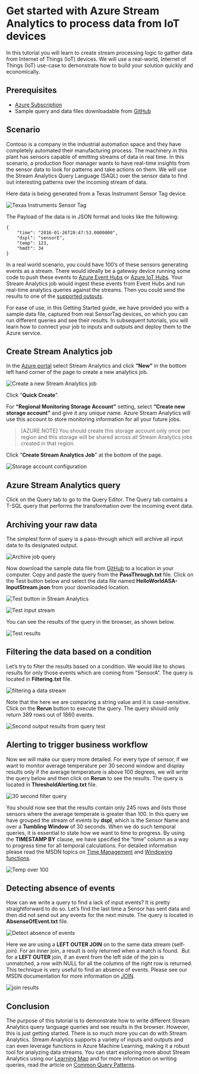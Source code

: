 <properties
	pageTitle="Get started with Azure Stream Analytics to process data from IoT devices. | Stream Analytics"
	description="IoT sensor tags and data streams with stream analytics and real-time data processing"
    keywords="iot solution, get started with iot"
	services="stream-analytics"
	documentationCenter=""
	authors="jeffstokes72"
	manager="paulettm"
	editor="cgronlun"
/>

<tags 
	ms.service="stream-analytics" 
	ms.devlang="na" 
	ms.topic="hero-article" 
	ms.tgt_pltfrm="na" 
	ms.workload="data-services" 
	ms.date="08/11/2016"
	ms.author="jeffstok"
/>

# Get started with Azure Stream Analytics to process data from IoT devices

In this tutorial you will learn to create stream processing logic to gather data from Internet of Things (IoT) devices. We will use a real-world, Internet of Things (IoT) use-case to demonstrate how to build your solution quickly and economically.

## Prerequisites

-   [Azure Subscription](https://azure.microsoft.com/pricing/free-trial/)
-   Sample query and data files downloadable from [GitHub](https://aka.ms/azure-stream-analytics-get-started-iot)

## Scenario

Contoso is a company in the industrial automation space and they have completely automated their manufacturing process. The machinery in this plant has sensors capable of emitting streams of data in real time. In this scenario, a production floor manager wants to have real-time insights from the sensor data to look for patterns and take actions on them. We will use the Stream Analytics Query Language (SAQL) over the sensor data to find out interesting patterns over the incoming stream of data.

Here data is being generated from a Texas Instrument Sensor Tag device.

![Texas Instruments Sensor Tag](./media/stream-analytics-get-started-with-iot-devices/stream-analytics-get-started-with-iot-devices-01.jpg)

The Payload of the data is in JSON format and looks like the following:

    
	{
    	"time": "2016-01-26T20:47:53.0000000",  
	    "dspl": "sensorE",  
    	"temp": 123,  
	    "hmdt": 34  
	}  
    
In a real world scenario, you could have 100’s of these sensors generating events as a stream. There would ideally be a gateway device running some code to push these events to [Azure Event Hubs](https://azure.microsoft.com/services/event-hubs/) or [Azure IoT Hubs](https://azure.microsoft.com/services/iot-hub/). Your Stream Analytics job would ingest these events from Event Hubs and run real-time analytics queries against the streams. Then you could send the results to one of the [supported outputs](stream-analytics-define-outputs.md).

For ease of use, in this Getting Started guide, we have provided you with a sample data file, captured from real SensorTag devices, on which you can run different queries and see their results. In subsequent tutorials, you will learn how to connect your job to inputs and outputs and deploy them to the Azure service.

## Create Stream Analytics job

In the [Azure portal](http://manage.windowsazure.com) select Stream Analytics and click **“New”** in the bottom left hand corner of the page to create a new analytics job.

![Create a new Stream Analytics job](./media/stream-analytics-get-started-with-iot-devices/stream-analytics-get-started-with-iot-devices-02.png)

Click "**Quick Create**".

For **“Regional Monitoring Storage Account”** setting, select **“Create new storage account”** and give it any unique name. Azure Stream Analytics will use this account to store monitoring information for all your future jobs.

> [AZURE.NOTE] You should create this storage account only once per region and this storage will be shared across all Stream Analytics jobs created in that region.

Click "**Create Stream Analytics Job**" at the bottom of the page.

![Storage account configuration](./media/stream-analytics-get-started-with-iot-devices/stream-analytics-get-started-with-iot-devices-03.jpg)

## Azure Stream Analytics query

Click on the Query tab to go to the Query Editor. The Query tab contains a T-SQL query that performs the transformation over the incoming event data.

## Archiving your raw data

The simplest form of query is a pass-through which will archive all input data to its designated output.

![Archive job query](./media/stream-analytics-get-started-with-iot-devices/stream-analytics-get-started-with-iot-devices-04.png)

Now download the sample data file from [GitHub](https://aka.ms/azure-stream-analytics-get-started-iot) to a location in your computer. Copy and paste the query from the **PassThrough.txt** file. Click on the Test button below and select the data file named **HelloWorldASA-InputStream.json** from your downloaded location.

![Test button in Stream Analytics](./media/stream-analytics-get-started-with-iot-devices/stream-analytics-get-started-with-iot-devices-05.png)

![Test input stream](./media/stream-analytics-get-started-with-iot-devices/stream-analytics-get-started-with-iot-devices-06.png)

You can see the results of the query in the browser, as shown below.

![Test results](./media/stream-analytics-get-started-with-iot-devices/stream-analytics-get-started-with-iot-devices-07.png)

## Filtering the data based on a condition

Let’s try to filter the results based on a condition. We would like to shows results for only those events which are coming from “SensorA”. The query is located in **Filtering.txt** file.

![filtering a data stream](./media/stream-analytics-get-started-with-iot-devices/stream-analytics-get-started-with-iot-devices-08.png)

Note that the here we are comparing a string value and it is case-sensitive. Click on the **Rerun** button to execute the query. The query should only return 389 rows out of 1860 events.

![Second output results from query test](./media/stream-analytics-get-started-with-iot-devices/stream-analytics-get-started-with-iot-devices-09.png)

## Alerting to trigger business workflow

Now we will make our query more detailed. For every type of sensor, if we want to monitor average temperature per 30 second window and display results only if the average temperature is above 100 degrees, we will write the query below and then click on **Rerun** to see the results. The query is located in **ThresholdAlerting.txt** file.

![30 second filter query](./media/stream-analytics-get-started-with-iot-devices/stream-analytics-get-started-with-iot-devices-10.png)

You should now see that the results contain only 245 rows and lists those sensors where the average temperate is greater than 100. In this query we have grouped the stream of events by **dspl**, which is the Sensor Name and over a **Tumbling Window** of 30 seconds. When we do such temporal queries, it is essential to state how we want to time to progress. By using the **TIMESTAMP BY** clause, we have specified the “time” column as a way to progress time for all temporal calculations. For detailed information please read the MSDN topics on [Time Management](https://msdn.microsoft.com/library/azure/mt582045.aspx) and [Windowing functions](https://msdn.microsoft.com/library/azure/dn835019.aspx).

![Temp over 100](./media/stream-analytics-get-started-with-iot-devices/stream-analytics-get-started-with-iot-devices-11.png)

## Detecting absence of events

How can we write a query to find a lack of input events? It is pretty straightforward to do so. Let’s find the last time a Sensor has sent data and then did not send out any events for the next minute. The query is located in **AbsenseOfEvent.txt** file.

![Detect absence of events](./media/stream-analytics-get-started-with-iot-devices/stream-analytics-get-started-with-iot-devices-12.png)

Here we are using a **LEFT OUTER JOIN** on to the same data stream (self-join). For an inner join, a result is only returned when a match is found.  But for a **LEFT OUTER** join, if an event from the left side of the join is unmatched, a row with NULL for all the columns of the right row is returned. This technique is very useful to find an absence of events. Please see our MSDN documentation for more information on [JOIN](https://msdn.microsoft.com/library/azure/dn835026.aspx).

![join results](./media/stream-analytics-get-started-with-iot-devices/stream-analytics-get-started-with-iot-devices-13.png)

## Conclusion

The purpose of this tutorial is to demonstrate how to write different Stream Analytics query language queries and see results in the browser. However, this is just getting started. There is so much more you can do with Stream Analytics. Stream Analytics supports a variety of inputs and outputs and can even leverage functions in Azure Machine Learning, making it a robust tool for analyzing data streams. You can start exploring more about Stream Analytics using our [Learning Map](https://azure.microsoft.com/documentation/learning-paths/stream-analytics/) and for more information on writing queries, read the article on [Common Query Patterns](./stream-analytics-stream-analytics-query-patterns.md).
